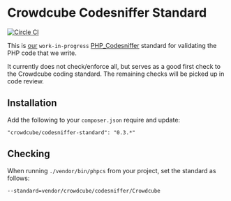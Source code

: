 # Crowdcube Codesniffer Standard

[![Circle CI](https://circleci.com/gh/Crowdcube/codesniffer-standard.png?style=badge)](https://circleci.com/gh/Crowdcube/codesniffer-standard)

This is [our](https://www.crowdcube.com) `work-in-progress` [PHP_Codesniffer](http://www.squizlabs.com/php-codesniffer)
standard for validating the PHP code that we write.

It currently does not check/enforce all, but serves as a good first check to the Crowdcube coding standard. The remaining
checks will be picked up in code review.

## Installation

Add the following to your `composer.json` require and update:

```
"crowdcube/codesniffer-standard": "0.3.*"
```

## Checking

When running `./vendor/bin/phpcs` from your project, set the standard as follows:

```
--standard=vendor/crowdcube/codesniffer/Crowdcube
```
